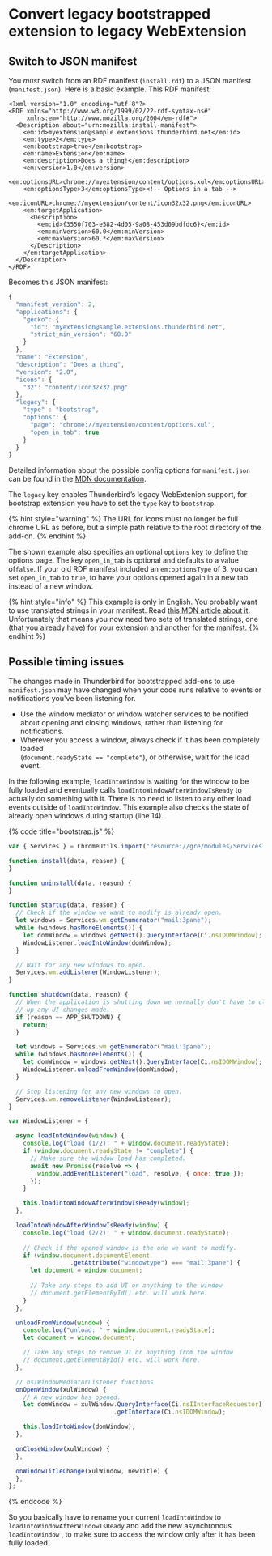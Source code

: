# Convert legacy bootstrapped extension to legacy WebExtension

## Switch to JSON manifest

You _must_ switch from an RDF manifest (`install.rdf`) to a JSON manifest (`manifest.json`). Here is a basic example. This RDF manifest:

```markup
<?xml version="1.0" encoding="utf-8"?>
<RDF xmlns="http://www.w3.org/1999/02/22-rdf-syntax-ns#"
     xmlns:em="http://www.mozilla.org/2004/em-rdf#">
  <Description about="urn:mozilla:install-manifest">
    <em:id>myextension@sample.extensions.thunderbird.net</em:id>
    <em:type>2</em:type>
    <em:bootstrap>true</em:bootstrap>
    <em:name>Extension</em:name>
    <em:description>Does a thing!</em:description>
    <em:version>1.0</em:version>
    <em:optionsURL>chrome://myextension/content/options.xul</em:optionsURL>
    <em:optionsType>3</em:optionsType><!-- Options in a tab -->
    <em:iconURL>chrome://myextension/content/icon32x32.png</em:iconURL>
    <em:targetApplication>
      <Description>
        <em:id>{3550f703-e582-4d05-9a08-453d09bdfdc6}</em:id>
        <em:minVersion>60.0</em:minVersion>
        <em:maxVersion>60.*</em:maxVersion>
      </Description>
    </em:targetApplication>
  </Description>
</RDF>
```

Becomes this JSON manifest:

```javascript
{
  "manifest_version": 2,
  "applications": {
    "gecko": {
      "id": "myextension@sample.extensions.thunderbird.net",
      "strict_min_version": "68.0"
    }
  },
  "name": "Extension",
  "description": "Does a thing",
  "version": "2.0",
  "icons": {
    "32": "content/icon32x32.png"
  },
  "legacy": {
    "type" : "bootstrap",
    "options": {
      "page": "chrome://myextension/content/options.xul",
      "open_in_tab": true
    }
  }
}
```

Detailed information about the possible config options for `manifest.json` can be found in the [MDN documentation](https://developer.mozilla.org/de/docs/Mozilla/Add-ons/WebExtensions/manifest.json).

The `legacy` key enables Thunderbird’s legacy WebExtenion support, for bootstrap extension you have to set the `type` key to `bootstrap`.

{% hint style="warning" %}
The URL for icons must no longer be full chrome URL as before, but a simple path relative to the root directory of the add-on.
{% endhint %}

The shown example also specifies an optional `options` key to define the options page. The key `open_in_tab`  is optional and defaults to a value of`false`. If your old RDF manifest included an `em:optionsType` of 3, you can set `open_in_tab` to `true`, to have your options opened again in a new tab instead of a new window.

{% hint style="info" %}
This example is only in English. You probably want to use translated strings in your manifest. Read [this MDN article about it](https://developer.mozilla.org/en-US/docs/Mozilla/Add-ons/WebExtensions/Internationalization#Internationalizing\_manifest.json). Unfortunately that means you now need two sets of translated strings, one (that you already have) for your extension and another for the manifest.
{% endhint %}

## Possible timing issues

The changes made in Thunderbird for bootstrapped add-ons to use `manifest.json` may have changed when your code runs relative to events or notifications you've been listening for.

* Use the window mediator or window watcher services to be notified about opening and closing windows, rather than listening for notifications.
* Wherever you access a window, always check if it has been completely loaded\
  (`document.readyState == "complete"`), or otherwise, wait for the load event.

In the following example, `loadIntoWindow` is waiting for the window to be fully loaded and eventually calls `loadIntoWindowAfterWindowIsReady` to actually do something with it. There is no need to listen to any other load events outside of `loadIntoWindow`. This example also checks the state of already open windows during startup (line 14).

{% code title="bootstrap.js" %}
```javascript
var { Services } = ChromeUtils.import("resource://gre/modules/Services.jsm");

function install(data, reason) {
}

function uninstall(data, reason) {
}

function startup(data, reason) {
  // Check if the window we want to modify is already open.
  let windows = Services.wm.getEnumerator("mail:3pane");
  while (windows.hasMoreElements()) {
    let domWindow = windows.getNext().QueryInterface(Ci.nsIDOMWindow);
    WindowListener.loadIntoWindow(domWindow);
  }

  // Wait for any new windows to open.
  Services.wm.addListener(WindowListener);
}

function shutdown(data, reason) {
  // When the application is shutting down we normally don't have to clean
  // up any UI changes made.
  if (reason == APP_SHUTDOWN) {
    return;
  }

  let windows = Services.wm.getEnumerator("mail:3pane");
  while (windows.hasMoreElements()) {
    let domWindow = windows.getNext().QueryInterface(Ci.nsIDOMWindow);
    WindowListener.unloadFromWindow(domWindow);
  }

  // Stop listening for any new windows to open.
  Services.wm.removeListener(WindowListener);
}

var WindowListener = {

  async loadIntoWindow(window) {
    console.log("load (1/2): " + window.document.readyState);
    if (window.document.readyState != "complete") {
      // Make sure the window load has completed.
      await new Promise(resolve => {
        window.addEventListener("load", resolve, { once: true });
      });
    }

    this.loadIntoWindowAfterWindowIsReady(window);
  },

  loadIntoWindowAfterWindowIsReady(window) {
    console.log("load (2/2): " + window.document.readyState);
    
    // Check if the opened window is the one we want to modify.
    if (window.document.documentElement
                 .getAttribute("windowtype") === "mail:3pane") {
      let document = window.document;
  
      // Take any steps to add UI or anything to the window
      // document.getElementById() etc. will work here.        
    }    
  },

  unloadFromWindow(window) {
    console.log("unload: " + window.document.readyState);
    let document = window.document;

    // Take any steps to remove UI or anything from the window
    // document.getElementById() etc. will work here.
  },

  // nsIWindowMediatorListener functions
  onOpenWindow(xulWindow) {
    // A new window has opened.
    let domWindow = xulWindow.QueryInterface(Ci.nsIInterfaceRequestor)
                             .getInterface(Ci.nsIDOMWindow);

    this.loadIntoWindow(domWindow);
  },

  onCloseWindow(xulWindow) {
  },

  onWindowTitleChange(xulWindow, newTitle) {
  },
};

```
{% endcode %}

So you basically have to rename your current `loadIntoWindow` to `loadIntoWindowAfterWindowIsReady` and add the new asynchronous `loadIntoWindow` , to make sure to access the window only after it has been fully loaded.
